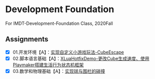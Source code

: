 # Development Foundation
For IMDT-Development-Foundation Class, 2020Fall
## Assignments
- [x] 01.开发环境【A】：[实现自定义小游戏玩法-CubeEscape](https://github.com/ptpt-y/DevelopmentFoundation/tree/master/WK1)  
- [x] 02.脚本语言基础【A】：[XLuaHotfixDemo-更改Cube生成速度、使用Playmaker搭建生活行为状态机框架](https://github.com/ptpt-y/DevelopmentFoundation/tree/master/WK2)
- [x] 03.数学和物理基础【A】：[实现球与围栏的碰撞](https://github.com/ptpt-y/DevelopmentFoundation/tree/master/WK3)

